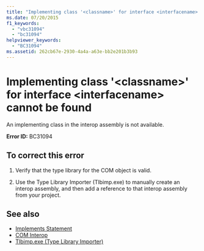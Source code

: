 ```yaml
---
title: "Implementing class '<classname>' for interface <interfacename> cannot be found"
ms.date: 07/20/2015
f1_keywords: 
  - "vbc31094"
  - "bc31094"
helpviewer_keywords: 
  - "BC31094"
ms.assetid: 262cb67e-2930-4a4a-a63e-bb2e201b3b93
---
```

# Implementing class '\<classname>' for interface \<interfacename> cannot be found
An implementing class in the interop assembly is not available.  
  
 **Error ID:** BC31094  
  
## To correct this error  
  
1. Verify that the type library for the COM object is valid.  
  
2. Use the Type Library Importer (Tlbimp.exe) to manually create an interop assembly, and then add a reference to that interop assembly from your project.  
  
## See also

- [Implements Statement](../language-reference/statements/implements-statement.md)
- [COM Interop](../programming-guide/com-interop/index.md)
- [Tlbimp.exe (Type Library Importer)](../../framework/tools/tlbimp-exe-type-library-importer.md)

